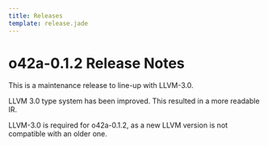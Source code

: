 ```yaml
---
title: Releases
template: release.jade
---
```


o42a-0.1.2 Release Notes
========================

This is a maintenance release to line-up with LLVM-3.0.

LLVM 3.0 type system has been improved. This resulted in a more readable IR.

LLVM-3.0 is required for o42a-0.1.2, as a new LLVM version is not compatible
with an older one.
